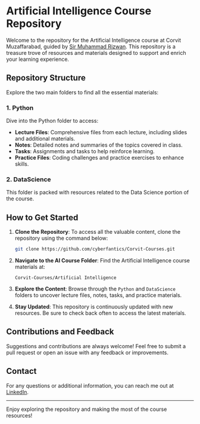 # Artificial Intelligence Course Repository

Welcome to the repository for the Artificial Intelligence course at Corvit Muzaffarabad, guided by [Sir Muhammad Rizwan](https://www.linkedin.com/in/muhammad-rizwan-khan-3bba171a1/). This repository is a treasure trove of resources and materials designed to support and enrich your learning experience.

## Repository Structure

Explore the two main folders to find all the essential materials:

### 1. Python

Dive into the Python folder to access:

- **Lecture Files**: Comprehensive files from each lecture, including slides and additional materials.
- **Notes**: Detailed notes and summaries of the topics covered in class.
- **Tasks**: Assignments and tasks to help reinforce learning.
- **Practice Files**: Coding challenges and practice exercises to enhance skills.

### 2. DataScience

This folder is packed with resources related to the Data Science portion of the course.

## How to Get Started

1. **Clone the Repository**: To access all the valuable content, clone the repository using the command below:

    ```bash
    git clone https://github.com/cyberfantics/Corvit-Courses.git
    ```

2. **Navigate to the AI Course Folder**: Find the Artificial Intelligence course materials at:

    ```plaintext
    Corvit-Courses/Artificial Intelligence
    ```

3. **Explore the Content**: Browse through the `Python` and `DataScience` folders to uncover lecture files, notes, tasks, and practice materials.

4. **Stay Updated**: This repository is continuously updated with new resources. Be sure to check back often to access the latest materials.

## Contributions and Feedback

Suggestions and contributions are always welcome! Feel free to submit a pull request or open an issue with any feedback or improvements.

## Contact

For any questions or additional information, you can reach me out at [LinkedIn](https://www.linkedin.com/in/mansoor-bukhari-77549a264/).

---

Enjoy exploring the repository and making the most of the course resources!
